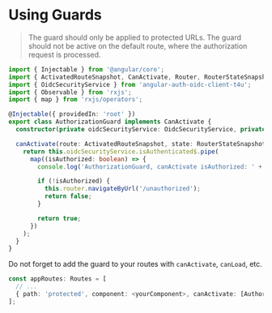 # Using Guards

> The guard should only be applied to protected URLs. The guard should not be active on the default route, where the authorization request is processed.

```typescript
import { Injectable } from '@angular/core';
import { ActivatedRouteSnapshot, CanActivate, Router, RouterStateSnapshot } from '@angular/router';
import { OidcSecurityService } from 'angular-auth-oidc-client-t4u';
import { Observable } from 'rxjs';
import { map } from 'rxjs/operators';

@Injectable({ providedIn: 'root' })
export class AuthorizationGuard implements CanActivate {
  constructor(private oidcSecurityService: OidcSecurityService, private router: Router) {}

  canActivate(route: ActivatedRouteSnapshot, state: RouterStateSnapshot): Observable<boolean> {
    return this.oidcSecurityService.isAuthenticated$.pipe(
      map((isAuthorized: boolean) => {
        console.log('AuthorizationGuard, canActivate isAuthorized: ' + isAuthorized);

        if (!isAuthorized) {
          this.router.navigateByUrl('/unauthorized');
          return false;
        }

        return true;
      })
    );
  }
}
```

Do not forget to add the guard to your routes with `canActivate`, `canLoad`, etc.

```typescript
const appRoutes: Routes = [
  // ...
  { path: 'protected', component: <yourComponent>, canActivate: [AuthorizationGuard] }
];
```
